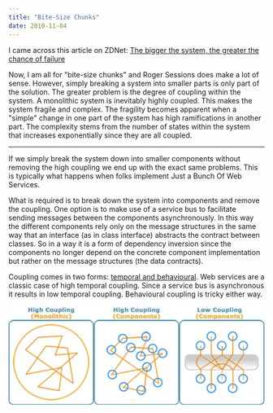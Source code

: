 ```yaml
---
title: "Bite-Size Chunks"
date: 2010-11-04
---
```


I came across this article on ZDNet: [The bigger the system, the greater the chance of failure](http://www.zdnet.com/blog/service-oriented/the-bigger-the-system-the-greater-the-chance-of-failure/6099?tag=mantle_skin;content)

Now, I am all for "bite-size chunks" and Roger Sessions does make a lot of sense. However, simply breaking a system into smaller parts is only part of the solution. The greater problem is the degree of coupling within the system. A monolithic system is inevitably highly coupled. This makes the system fragile and complex. The fragility becomes apparent when a "simple" change in one part of the system has high ramifications in another part. The complexity stems from the number of states within the system that increases exponentially since they are all coupled.

---

If we simply break the system down into smaller components without removing the high coupling we end up with the exact same problems. This is typically what happens when folks implement Just a Bunch Of Web Services.

What is required is to break down the system into components and remove the coupling. One option is to make use of a service bus to facilitate sending messages between the components asynchronously. In this way the different components rely only on the message structures in the same way that an interface (as in class interface) abstracts the contract between classes. So in a way it is a form of dependency inversion since the components no longer depend on the concrete component implementation but rather on the message structures (the data contracts).

Coupling comes in two forms: [temporal and behavioural](https://www.infoq.com/news/2009/04/coupling/). Web services are a classic case of high temporal coupling. Since a service bus is asynchronous it results in low temporal coupling. Behavioural coupling is tricky either way.

![Component-Variations Image](/images/component-variations.png "Component-Variations")
